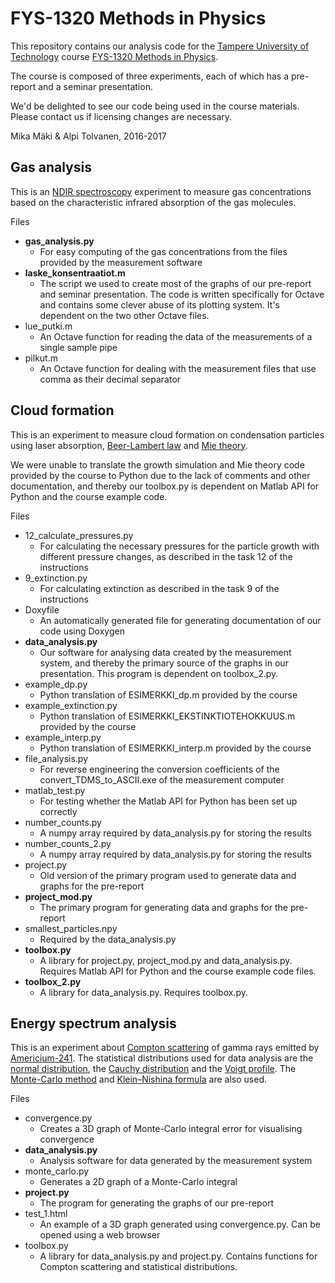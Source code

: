 # FYS-1320 Methods in Physics

This repository contains our analysis code for the
[Tampere University of Technology](https://en.wikipedia.org/wiki/Tampere_University_of_Technology)
course
[FYS-1320 Methods in Physics](https://www.tuni.fi/studentsguide/curriculum/course-units/tut-cu-g-36085).

The course is composed of three experiments, each of which has a pre-report and a seminar presentation.

We'd be delighted to see our code being used in the course materials. Please contact us if licensing changes are necessary.

Mika Mäki & Alpi Tolvanen, 2016-2017


## Gas analysis
This is an [NDIR spectroscopy](https://en.wikipedia.org/wiki/Nondispersive_infrared_sensor) experiment to measure gas concentrations based on the characteristic infrared absorption of the gas molecules.

Files
- **gas_analysis.py**
  - For easy computing of the gas concentrations from the files provided by the measurement software
- **laske_konsentraatiot.m**
  - The script we used to create most of the graphs of our pre-report and seminar presentation. The code is written specifically for Octave and contains some clever abuse of its plotting system. It's dependent on the two other Octave files.
- lue_putki.m
  - An Octave function for reading the data of the measurements of a single sample pipe
- pilkut.m
  - An Octave function for dealing with the measurement files that use comma as their decimal separator

## Cloud formation
This is an experiment to measure cloud formation on condensation particles using laser absorption, [Beer-Lambert law](https://en.wikipedia.org/wiki/Beer%E2%80%93Lambert_law) and [Mie theory](https://en.wikipedia.org/wiki/Mie_scattering).

We were unable to translate the growth simulation and Mie theory code provided by the course to Python due to the lack of comments and other documentation, and thereby our toolbox.py is dependent on Matlab API for Python and the course example code.

Files
- 12_calculate_pressures.py
  - For calculating the necessary pressures for the particle growth with different pressure changes, as described in the task 12 of the instructions
- 9_extinction.py
  - For calculating extinction as described in the task 9 of the instructions
- Doxyfile
  - An automatically generated file for generating documentation of our code using Doxygen
- **data_analysis.py**
  - Our software for analysing data created by the measurement system, and thereby the primary source of the graphs in our presentation. This program is dependent on toolbox_2.py.
- example_dp.py
  - Python translation of ESIMERKKI_dp.m provided by the course
- example_extinction.py
  - Python translation of ESIMERKKI_EKSTINKTIOTEHOKKUUS.m provided by the course
- example_interp.py
  - Python translation of ESIMERKKI_interp.m provided by the course
- file_analysis.py
  - For reverse engineering the conversion coefficients of the convert_TDMS_to_ASCII.exe of the measurement computer
- matlab_test.py
  - For testing whether the Matlab API for Python has been set up correctly
- number_counts.py
  - A numpy array required by data_analysis.py for storing the results
- number_counts_2.py
  - A numpy array required by data_analysis.py for storing the results
- project.py
  - Old version of the primary program used to generate data and graphs for the pre-report
- **project_mod.py**
  - The primary program for generating data and graphs for the pre-report
- smallest_particles.npy
  - Required by the data_analysis.py
- **toolbox.py**
  - A library for project.py, project_mod.py and data_analysis.py. Requires Matlab API for Python and the course example code files.
- **toolbox_2.py**
  - A library for data_analysis.py. Requires toolbox.py.

## Energy spectrum analysis
This is an experiment about [Compton scattering](https://en.wikipedia.org/wiki/Compton_scattering) of gamma rays emitted by [Americium-241](https://en.wikipedia.org/wiki/Americium-241). The statistical distributions used for data analysis are the [normal distribution](https://en.wikipedia.org/wiki/Normal_distribution), the [Cauchy distribution](https://en.wikipedia.org/wiki/Cauchy_distribution) and the [Voigt profile](https://en.wikipedia.org/wiki/Voigt_profile). The [Monte-Carlo method](https://en.wikipedia.org/wiki/Monte_Carlo_method) and [Klein–Nishina formula](https://en.wikipedia.org/wiki/Klein%E2%80%93Nishina_formula) are also used.

Files
- convergence.py
  - Creates a 3D graph of Monte-Carlo integral error for visualising convergence
- **data_analysis.py**
  - Analysis software for data generated by the measurement system
- monte_carlo.py
  - Generates a 2D graph of a Monte-Carlo integral
- **project.py**
  - The program for generating the graphs of our pre-report
- test_1.html
  - An example of a 3D graph generated using convergence.py. Can be opened using a web browser
- toolbox.py
  - A library for data_analysis.py and project.py. Contains functions for Compton scattering and statistical distributions.
